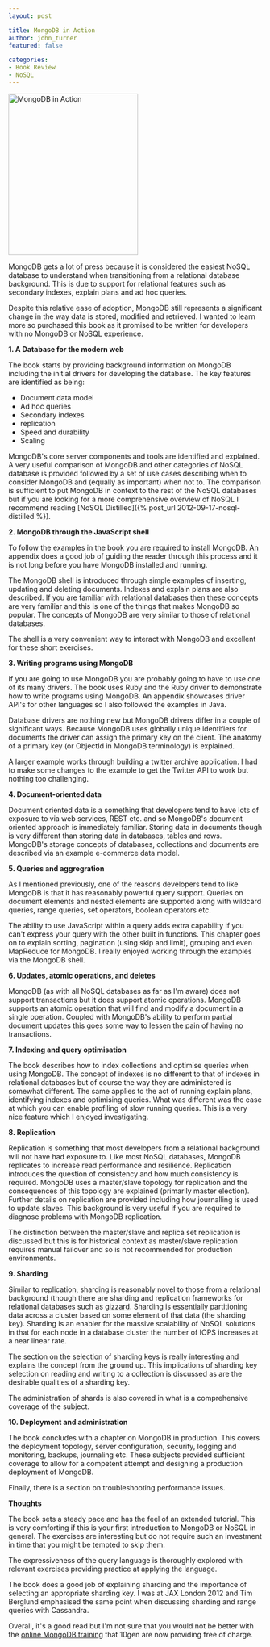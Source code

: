 ```yaml
---
layout: post

title: MongoDB in Action
author: john_turner
featured: false

categories:
- Book Review
- NoSQL
---
```


<img class="alignright size-full wp-image-2547" src="http://www.monkeylittle.com/wp-content/uploads/2015/04/MongoDB-in-Action.jpg" alt="MongoDB in Action" width="257" height="320" />

MongoDB gets a lot of press because it is considered the easiest NoSQL database to understand when transitioning from a relational database background.  This is due to support for relational features such as secondary indexes, explain plans and ad hoc queries.

Despite this relative ease of adoption, MongoDB still represents a significant change in the way data is stored, modified and retrieved.  I wanted to learn more so purchased this book as it promised to be written for developers with no MongoDB or NoSQL experience.

**1. A Database for the modern web**

The book starts by providing background information on MongoDB including the initial drivers for developing the database. The key features are identified as being:

- Document data model
- Ad hoc queries
- Secondary indexes
- replication
- Speed and durability
- Scaling

MongoDB's core server components and tools are identified and explained.  A very useful comparison of MongoDB and other categories of NoSQL database is provided followed by a set of use cases describing when to consider MongoDB and (equally as important) when not to.  The comparison is sufficient to put MongoDB in context to the rest of the NoSQL databases but if you are looking for a more comprehensive overview of NoSQL I recommend reading [NoSQL Distilled]({% post_url 2012-09-17-nosql-distilled %}).

<!-- more -->

**2. MongoDB through the JavaScript shell**

To follow the examples in the book you are required to install MongoDB.  An appendix does a good job of guiding the reader through this process and it is not long before you have MongoDB installed and running.

The MongoDB shell is introduced through simple examples of inserting, updating and deleting documents.  Indexes and explain plans are also described.  If you are familiar with  relational databases then these concepts are very familiar and this is one of the things that makes MongoDB so popular.  The concepts of MongoDB are very similar to those of relational databases.

The shell is a very convenient way to interact with MongoDB and excellent for these short exercises.

**3. Writing programs using MongoDB**

If you are going to use MongoDB you are probably going to have to use one of its many drivers.  The book uses Ruby and the Ruby driver to demonstrate how to write programs using MongoDB.  An appendix showcases driver API's for other languages so I also followed the examples in Java.

Database drivers are nothing new but MongoDB drivers differ in a couple of significant ways.  Because MongoDB uses globally unique identifiers for documents the driver can assign the primary key on the client.  The anatomy of a primary key (or ObjectId in MongoDB terminology) is explained.

A larger example works through building a twitter archive application.  I had to make some changes to the example to get the Twitter API to work but nothing too challenging.

**4. Document-oriented data**

Document oriented data is a something that developers tend to have lots of exposure to via web services, REST etc.  and so MongoDB's document oriented approach is immediately familiar.  Storing data in documents though is very different than storing data in databases, tables and rows.  MongoDB's storage concepts of databases, collections and documents are described via an example e-commerce data model.

**5. Queries and aggregration**

As I mentioned previously, one of the reasons developers tend to like MongoDB is that it has reasonably powerful query support.  Queries on document elements and nested elements are supported along with wildcard queries, range queries, set operators, boolean operators etc.

The ability to use JavaScript within a query adds extra capability if you can't express your query with the other built in functions.  This chapter goes on to explain sorting, pagination (using skip and limit), grouping and even MapReduce for MongoDB.  I really enjoyed working through the examples via the MongoDB shell.

**6. Updates, atomic operations, and deletes**

MongoDB (as with all NoSQL databases as far as I'm aware) does not support transactions but it does support atomic operations.  MongoDB supports an atomic operation that will find and modify a document in a single operation.  Coupled with MongoDB's ability to perform partial document updates this goes some way to lessen the pain of having no transactions.

**7. Indexing and query optimisation**

The book describes how to index collections and optimise queries when using MongoDB.  The concept of indexes is no different to that of indexes in relational databases but of course the way they are administered is somewhat different.  The same applies to the act of running explain plans, identifying indexes and optimising queries.  What was different was the ease at which you can enable profiling of slow running queries.  This is a very nice feature which I enjoyed investigating.

**8. Replication**

Replication is something that most developers from a relational background will not have had exposure to.  Like most NoSQL databases, MongoDB replicates to increase read performance and resilience.  Replication introduces the question of consistency and how much consistency is required.  MongoDB uses a master/slave topology for replication and the consequences of this topology are explained (primarily master election).  Further details on replication are provided including how journalling is used to update slaves.  This background is very useful if you are required to diagnose problems with MongoDB replication.

The distinction between the master/slave and replica set replication is discussed but this is for historical context as master/slave replication requires manual failover and so is not recommended for production environments.

**9. Sharding**

Similar to replication, sharding is reasonably novel to those from a relational background (though there are sharding and replication frameworks for relational databases such as [gizzard](http://engineering.twitter.com/2010/04/introducing-gizzard-framework-for.html).  Sharding is essentially partitioning data across a cluster based on some element of that data (the sharding key).  Sharding is an enabler for the massive scalability of NoSQL solutions in that for each node in a database cluster the number of IOPS increases at a near linear rate.

The section on the selection of sharding keys is really interesting and explains the concept from the ground up.  This implications of sharding key selection on reading and writing to a collection is discussed as are the desirable qualities of a sharding key.

The administration of shards is also covered in what is a comprehensive coverage of the subject.

**10. Deployment and administration**

The book concludes with a chapter on MongoDB in production.  This covers the deployment topology, server configuration, security, logging and monitoring, backups, journaling etc.  These subjects provided sufficient coverage to allow for a competent attempt and designing a production deployment of MongoDB.

Finally, there is a section on troubleshooting performance issues.

**Thoughts**

The book sets a steady pace and has the feel of an extended tutorial.  This is very comforting if this is your first introduction to MongoDB or NoSQL in general.  The exercises are interesting but do not require such an investment in time that you might be tempted to skip them.

The expressiveness of the query language is thoroughly explored with relevant exercises providing practice at applying the language.

The book does a good job of explaining sharding and the importance of selecting an appropriate sharding key.  I was at JAX London 2012 and Tim Berglund emphasised the same point when discussing sharding and range queries with Cassandra.

Overall, it's a good read but I'm not sure that you would not be better with the [online MongoDB training](https://education.10gen.com/courses/10gen/M101/2012_Fall/about) that 10gen are now providing free of charge.
